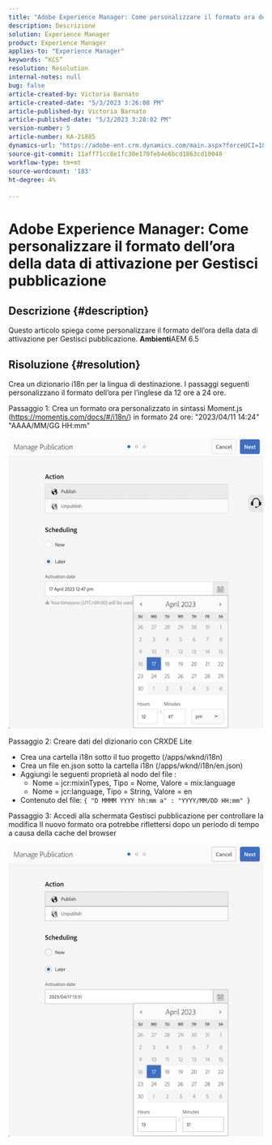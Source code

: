 ```yaml
---
title: "Adobe Experience Manager: Come personalizzare il formato ora della data di attivazione per Gestisci pubblicazione"
description: Descrizione
solution: Experience Manager
product: Experience Manager
applies-to: "Experience Manager"
keywords: “KCS”
resolution: Resolution
internal-notes: null
bug: false
article-created-by: Victoria Barnato
article-created-date: "5/3/2023 3:26:08 PM"
article-published-by: Victoria Barnato
article-published-date: "5/3/2023 3:28:02 PM"
version-number: 5
article-number: KA-21885
dynamics-url: "https://adobe-ent.crm.dynamics.com/main.aspx?forceUCI=1&pagetype=entityrecord&etn=knowledgearticle&id=0eb2cbd0-c6e9-ed11-a7c6-6045bd0061cb"
source-git-commit: 11aff71cc8e1fc30e170feb4e6bcd1863cd10048
workflow-type: tm+mt
source-wordcount: '183'
ht-degree: 4%

---
```


# Adobe Experience Manager: Come personalizzare il formato dell’ora della data di attivazione per Gestisci pubblicazione

## Descrizione {#description}


Questo articolo spiega come personalizzare il formato dell’ora della data di attivazione per Gestisci pubblicazione.
<b>Ambienti</b>AEM 6.5



## Risoluzione {#resolution}


Crea un dizionario i18n per la lingua di destinazione. I passaggi seguenti personalizzano il formato dell’ora per l’inglese da 12 ore a 24 ore.

Passaggio 1: Crea un formato ora personalizzato in sintassi Moment.js (https://momentjs.com/docs/#/i18n/) in formato 24 ore: &quot;2023/04/11 14:24&quot; &quot;AAAA/MM/GG HH:mm&quot;

![](assets/d14c64e9-53de-ed11-a7c7-6045bd006268.png)

Passaggio 2: Creare dati del dizionario con CRXDE Lite

- Crea una cartella i18n sotto il tuo progetto (/apps/wknd/i18n)
- Crea un file en.json sotto la cartella i18n (/apps/wknd/i18n/en.json)
- Aggiungi le seguenti proprietà al nodo del file :
   - Nome = jcr:mixinTypes, Tipo = Nome, Valore = mix:language
   - Nome = jcr:language, Tipo = String, Valore = en
- Contenuto del file: `{ "D MMMM YYYY hh:mm a" : "YYYY/MM/DD HH:mm" }`


Passaggio 3: Accedi alla schermata Gestisci pubblicazione per controllare la modifica Il nuovo formato ora potrebbe riflettersi dopo un periodo di tempo a causa della cache del browser

![](assets/25f363ef-53de-ed11-a7c7-6045bd006268.png)
